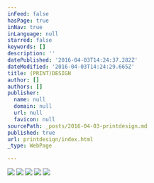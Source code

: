 ```yaml
---
inFeed: false
hasPage: true
inNav: true
inLanguage: null
starred: false
keywords: []
description: ''
datePublished: '2016-04-03T14:24:37.282Z'
dateModified: '2016-04-03T14:24:29.665Z'
title: (PRINT)DESIGN
author: []
authors: []
publisher:
  name: null
  domain: null
  url: null
  favicon: null
sourcePath: _posts/2016-04-03-printdesign.md
published: true
url: printdesign/index.html
_type: WebPage

---
```

![](https://s3-us-west-2.amazonaws.com/the-grid-img/p/211491bde61352ca9c528a6c0aa6cbf6e4199533.jpg)
![](https://s3-us-west-2.amazonaws.com/the-grid-img/p/037bbb66b244d8c75285b55838af8707e9a24866.jpg)
![](https://the-grid-user-content.s3-us-west-2.amazonaws.com/7f8ddbcf-91ac-4b3c-9659-4751b89be4ac.jpg)
![](https://s3-us-west-2.amazonaws.com/the-grid-img/p/0509ac60e04ce10c4dd777bafef2164b9090cf2e.jpg)
![](https://s3-us-west-2.amazonaws.com/the-grid-img/p/53972c9cbcb46c1acee7c97f6941207e7a01e68c.jpg)